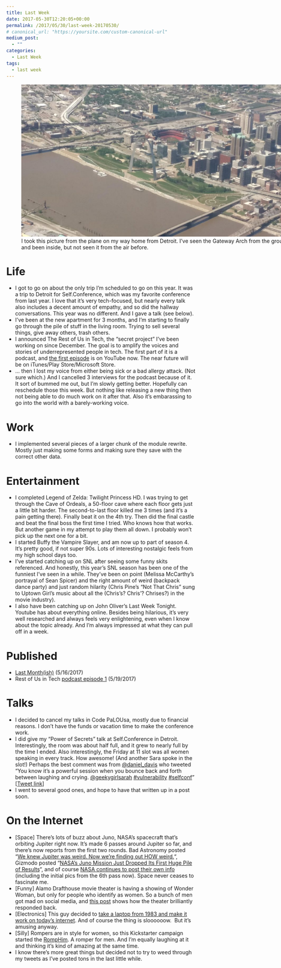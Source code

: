 ```yaml
---
title: Last Week
date: 2017-05-30T12:20:05+00:00
permalink: /2017/05/30/last-week-20170530/
# canonical_url: "https://yoursite.com/custom-canonical-url"
medium_post:
  - ""
categories:
  - Last Week
tags:
  - last week
---
```

<figure id="attachment_633" aria-describedby="caption-attachment-633" style="width: 720px" class="wp-caption aligncenter"><img class="wp-image-633 size-large" src="/assets/images/2017/05/IMG_20170521_114921-1024x576.jpg" alt="Aerial view of St. Louis and the Gateway Arch" width="720" height="405" /><figcaption id="caption-attachment-633" class="wp-caption-text">I took this picture from the plane on my way home from Detroit. I&#8217;ve seen the Gateway Arch from the ground, and been inside, but not seen it from the air before.</figcaption></figure>

# Life

  * I got to go on about the only trip I&#8217;m scheduled to go on this year. It was a trip to Detroit for Self.Conference, which was my favorite conference from last year. I love that it&#8217;s very tech-focused, but nearly every talk also includes a decent amount of empathy, and so did the hallway conversations. This year was no different. And I gave a talk (see below).
  * I&#8217;ve been at the new apartment for 3 months, and I&#8217;m starting to finally go through the pile of stuff in the living room. Trying to sell several things, give away others, trash others.
  * I announced The Rest of Us in Tech, the &#8220;secret project&#8221; I&#8217;ve been working on since December. The goal is to amplify the voices and stories of underrepresented people in tech. The first part of it is a podcast, and <a href="https://www.youtube.com/watch?v=Jejgz6txn8I" target="_blank" rel="noopener noreferrer">the first episode</a> is on YouTube now. The near future will be on iTunes/Play Store/Microsoft Store.
  * &#8230; then I lost my voice from either being sick or a bad allergy attack. (Not sure which.) And I cancelled 3 interviews for the podcast because of it. It sort of bummed me out, but I&#8217;m slowly getting better. Hopefully can reschedule those this week. But nothing like releasing a new thing then not being able to do much work on it after that. Also it&#8217;s embarassing to go into the world with a barely-working voice.

# Work

  * I implemented several pieces of a larger chunk of the module rewrite. Mostly just making some forms and making sure they save with the correct other data.

# Entertainment

  * I completed Legend of Zelda: Twilight Princess HD. I was trying to get through the Cave of Ordeals, a 50-floor cave where each floor gets just a little bit harder. The second-to-last floor killed me 3 times (and it&#8217;s a pain getting there). Finally beat it on the 4th try. Then did the final castle and beat the final boss the first time I tried. Who knows how that works. But another game in my attempt to play them all down. I probably won&#8217;t pick up the next one for a bit.
  * I started Buffy the Vampire Slayer, and am now up to part of season 4. It&#8217;s pretty good, if not super 90s. Lots of interesting nostalgic feels from my high school days too.
  * I&#8217;ve started catching up on SNL after seeing some funny skits referenced. And honestly, this year&#8217;s SNL season has been one of the funniest I&#8217;ve seen in a while. They&#8217;ve been on point (Melissa McCarthy&#8217;s portrayal of Sean Spicer) and the right amount of weird (backpack dance party) and just random hilarity (Chris Pine&#8217;s &#8220;Not That Chris&#8221; sung to Uptown Girl&#8217;s music about all the (Chris&#8217;s? Chris&#8217;? Chrises?) in the movie industry).
  * I also have been catching up on John Oliver&#8217;s Last Week Tonight. Youtube has about everything online. Besides being hilarious, it&#8217;s very well researched and always feels very enlightening, even when I know about the topic already. And I&#8217;m always impressed at what they can pull off in a week.

# Published

  * [Last Month(ish)](https://geekygirlsarah.com/2017/05/16/last-monthish/) (5/16/2017)
  * Rest of Us in Tech [podcast episode 1](https://www.youtube.com/watch?v=Jejgz6txn8I) (5/19/2017)

# Talks

  * I decided to cancel my talks in Code PaLOUsa, mostly due to financial reasons. I don&#8217;t have the funds or vacation time to make the conference work.
  * I did give my &#8220;Power of Secrets&#8221; talk at Self.Conference in Detroit. Interestingly, the room was about half full, and it grew to nearly full by the time I ended. Also interestingly, the Friday at 11 slot was all women speaking in every track. How awesome! (And another Sara spoke in the slot!) Perhaps the best comment was from [@daniel_davis](https://twitter.com/daniel_davis) who tweeted &#8220;You know it&#8217;s a powerful session when you bounce back and forth between laughing and crying. <a class="link-complex" href="https://twitter.com/geekygirlsarah/" target="_blank" rel="user noopener noreferrer" data-user-name="geekygirlsarah">@<span class="link-complex-target">geekygirlsarah</span></a> <a class="link-complex" href="https://twitter.com/search?q=%23vulnerability" target="_blank" rel="hashtag noopener noreferrer"><span class="hash">#</span><span class="link-complex-target">vulnerability</span></a> <a class="link-complex" href="https://twitter.com/search?q=%23selfconf" target="_blank" rel="hashtag noopener noreferrer"><span class="hash">#</span><span class="link-complex-target">selfconf</span></a>&#8221; [[Tweet link](https://twitter.com/daniel_davis/status/865590651831951361)]
  * I went to several good ones, and hope to have that written up in a post soon.

# On the Internet

  * [Space] There&#8217;s lots of buzz about Juno, NASA&#8217;s spacecraft that&#8217;s orbiting Jupiter right now. It&#8217;s made 6 passes around Jupiter so far, and there&#8217;s now reports from the first two rounds. Bad Astronomy posted &#8220;[We knew Jupiter was weird. Now we&#8217;re finding out HOW weird.](http://www.blastr.com/2017-5-29/we-knew-jupiter-was-weird-now-were-finding-out-how-weird)&#8220;, Gizmodo posted &#8220;[NASA&#8217;s Juno Mission Just Dropped Its First Huge Pile of Results](https://gizmodo.com/nasas-juno-mission-just-dropped-its-first-huge-pile-of-1795546707)&#8220;, and of course [NASA continues to post their own info](https://www.missionjuno.swri.edu/) (including the initial pics from the 6th pass now). Space never ceases to fascinate me.
  * [Funny] Alamo Drafthouse movie theater is having a showing of Wonder Woman, but only for people who identify as women. So a bunch of men got mad on social media, and [this post](https://www.upworthy.com/sexist-trolls-got-mad-about-an-all-women-wonder-woman-screening-the-theater-fired-back) shows how the theater brilliantly responded back.
  * [Electronics] This guy decided to [take a laptop from 1983 and make it work on today&#8217;s internet](https://gizmodo.com/surfing-the-internet-with-a-laptop-from-1983-sounds-nig-1723338928). And of course the thing is sloooooow.  But it&#8217;s amusing anyway.
  * [Silly] Rompers are in style for women, so this Kickstarter campaign started the [RompHim](https://www.kickstarter.com/projects/106904571/the-romphimtm-your-new-favorite-summer-outfit/). A romper for men. And I&#8217;m equally laughing at it and thinking it&#8217;s kind of amazing at the same time.
  * I know there&#8217;s more great things but decided not to try to weed through my tweets as I&#8217;ve posted tons in the last little while.